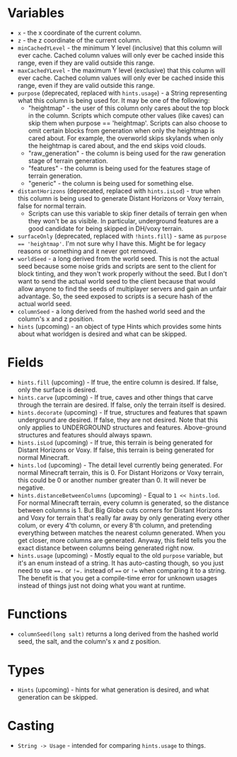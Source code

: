# Variables

* `x` - the x coordinate of the current column.
* `z` - the z coordinate of the current column.
* `minCachedYLevel` - the minimum Y level (inclusive) that this column will ever cache. Cached column values will only ever be cached inside this range, even if they are valid outside this range.
* `maxCachedYLevel` - the maximum Y level (exclusive) that this column will ever cache. Cached column values will only ever be cached inside this range, even if they are valid outside this range.
* `purpose` (deprecated, replaced with `hints.usage`) - a String representing what this column is being used for. It may be one of the following:
	* "heightmap" - the user of this column only cares about the top block in the column. Scripts which compute other values (like caves) can skip them when purpose == 'heightmap'. Scripts can also choose to omit certain blocks from generation when only the heightmap is cared about. For example, the overworld skips skylands when only the heightmap is cared about, and the end skips void clouds.
	* "raw_generation" - the column is being used for the raw generation stage of terrain generation.
	* "features" - the column is being used for the features stage of terrain generation.
	* "generic" - the column is being used for something else.
* `distantHorizons` (deprecated, replaced with `hints.isLod`) - true when this column is being used to generate Distant Horizons or Voxy terrain, false for normal terrain.
	* Scripts can use this variable to skip finer details of terrain gen when they won't be as visible. In particular, underground features are a good candidate for being skipped in DH/voxy terrain.
* `surfaceOnly` (deprecated, replaced with `!hints.fill`) - same as `purpose == 'heightmap'`. I'm not sure why I have this. Might be for legacy reasons or something and it never got removed.
* `worldSeed` - a long derived from the world seed. This is not the actual seed because some noise grids and scripts are sent to the client for block tinting, and they won't work properly without the seed. But I don't want to send the actual world seed to the client because that would allow anyone to find the seeds of multiplayer servers and gain an unfair advantage. So, the seed exposed to scripts is a secure hash of the actual world seed.
* `columnSeed` - a long derived from the hashed world seed and the column's x and z position.
* `hints` (upcoming) - an object of type Hints which provides some hints about what worldgen is desired and what can be skipped.

# Fields

* `hints.fill` (upcoming) - If true, the entire column is desired. If false, only the surface is desired.
* `hints.carve` (upcoming) - If true, caves and other things that carve through the terrain are desired. If false, only the terrain itself is desired.
* `hints.decorate` (upcoming) - If true, structures and features that spawn underground are desired. If false, they are not desired. Note that this only applies to UNDERGROUND structures and features. Above-ground structures and features should always spawn.
* `hints.isLod` (upcoming) - If true, this terrain is being generated for Distant Horizons or Voxy. If false, this terrain is being generated for normal Minecraft.
* `hints.lod` (upcoming) - The detail level currently being generated. For normal Minecraft terrain, this is 0. For Distant Horizons or Voxy terrain, this could be 0 or another number greater than 0. It will never be negative.
* `hints.distanceBetweenColumns` (upcoming) - Equal to `1 << hints.lod`. For normal Minecraft terrain, every column is generated, so the distance between columns is 1. But Big Globe cuts corners for Distant Horizons and Voxy for terrain that's really far away by only generating every other colum, or every 4'th column, or every 8'th column, and pretending everything between matches the nearest column generated. When you get closer, more columns are generated. Anyway, this field tells you the exact distance between columns being generated right now.
* `hints.usage` (upcoming) - Mostly equal to the old `purpose` variable, but it's an enum instead of a string. It has auto-casting though, so you just need to use `==.` or `!=.` instead of `==` or `!=` when comparing it to a string. The benefit is that you get a compile-time error for unknown usages instead of things just not doing what you want at runtime.

# Functions

* `columnSeed(long salt)` returns a long derived from the hashed world seed, the salt, and the column's x and z position.

# Types

* `Hints` (upcoming) - hints for what generation is desired, and what generation can be skipped.

# Casting

* `String -> Usage` - intended for comparing `hints.usage` to things.
